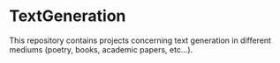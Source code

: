 # TextGeneration
This repository contains projects concerning text generation in different mediums (poetry, books, academic papers, etc...).
